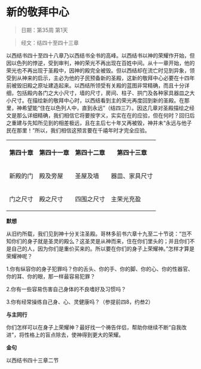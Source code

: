 # 新的敬拜中心 

> 日期：第35周 第1天

> 经文：结四十至四十三章

以西结书四十至四十八章乃以西结书全书的高峰。以西结书以神的荣耀作开始，但因以色列的悖逆，受到审判，神的荣光不再出现在百姓中间。从十一章开始，他的荣光也不再出现于圣殿中，因神的殿完全被毁。但以西结却在流亡时见到异象，领受到从神来的启示，主必为他的子民预备新的圣殿，这新的敬拜中心必要在十四年前被毁旧殿之原址建造起来。以西结所领受有关殿的蓝图非常精确，而且十分详细，包括殿内各门之大小尺寸，墙的尺寸，房间、柱子、拱门及各种家具器皿之大小尺寸。在描绘新的敬拜中心时，以西结看到主的荣光再度回到新的圣殿。在那里，神希望能“住在以色列人中，直到永远”（结四三7）。因这几章对圣殿描绘之经文是那么详细精确，我们相信它将要按字义，实实在在的应验，但在何时？回归后之重建与先知所见到的相差极远，且在主后七十年又再被毁，神并未“永远与他子民在那里！”所以，我们相信这预言要在千禧年时才完全应验。

<table>
 <tbody>
  <tr>
   <th><p>第四十章</p></th>
   <th><p>第四十一章</p></th>
   <th><p>第四十二章</p></th>
   <th><p>第四十三章</p></th>
  </tr>
  <tr>
   <td><p>新殿的门</p></td>
   <td><p>殿及旁屋</p></td>
   <td><p>圣屋及墙</p></td>
   <td><p>器皿、家具尺寸</p></td>
  </tr>
  <tr>
   <td><p>门之尺寸</p></td>
   <td><p>殿之尺寸</p></td>
   <td><p>四围之尺寸</p></td>
   <td><p>主荣光充盈</p></td>
  </tr>
 </tbody>
</table>

**默想**

从旧约所载，我们见到神十分关注圣殿。哥林多前书六章十九至二十节说：“岂不知你们的身子就是圣灵的殿么？这圣灵是从神而来，住在你们里头的；并且你们不是自己的人，因为你们是重价买来的。所以要在你们的身子上荣耀神。”怎样才算是荣耀神呢？

1.你有纵容你的身子犯罪吗？你的舌头、你的手、你的脚、你的心、你的性器官、你的耳、你的眼，那一样最容易犯罪？

2.你有一些容易伤害自己身体的不良嗜好及习惯吗？

3.你有经常操练自己身、心、灵健康吗？（参提前四8，约叁2）

**与主同行**

你们怎样可以在身子上荣耀神？最好找一个祷告伴侣，帮助你继续不断“自我改进”，将性格上的盲点除去，使神得到更大的荣耀。

**金句**

以西结书四十三章二节



